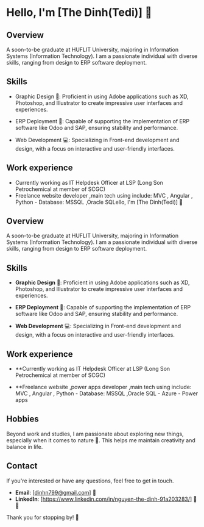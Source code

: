 # Hello, I'm [The Dinh(Tedi)]  👋

## Overview
A soon-to-be graduate at HUFLIT University, majoring in Information Systems (Information Technology). I am a passionate individual with diverse skills, ranging from design to ERP software deployment.

## Skills

- Graphic Design 🎨: Proficient in using Adobe applications such as XD, Photoshop, and Illustrator to create impressive user interfaces and experiences.

- ERP Deployment 🚀: Capable of supporting the implementation of ERP software like Odoo and SAP, ensuring stability and performance.

- Web Development 💻: Specializing in Front-end development and design, with a focus on interactive and user-friendly interfaces.

## Work experience
- Currently working as IT Helpdesk Officer at LSP (Long Son Petrochemical at member of SCGC)
- Freelance website developer ,main tech using include: MVC , Angular , Python - Database: MSSQL ,Oracle SQLello, I'm [The Dinh(Tedi)]  👋

## Overview
A soon-to-be graduate at HUFLIT University, majoring in Information Systems (Information Technology). I am a passionate individual with diverse skills, ranging from design to ERP software deployment.

## Skills

- **Graphic Design** 🎨: Proficient in using Adobe applications such as XD, Photoshop, and Illustrator to create impressive user interfaces and experiences.

- **ERP Deployment** 🚀: Capable of supporting the implementation of ERP software like Odoo and SAP, ensuring stability and performance.

- **Web Development** 💻: Specializing in Front-end development and design, with a focus on interactive and user-friendly interfaces.

## Work experience
- **Currently working as IT Helpdesk Officer at LSP (Long Son Petrochemical at member of SCGC)

- **Freelance website ,power apps developer ,main tech using include: MVC , Angular , Python - Database: MSSQL ,Oracle SQL - Azure - Power apps

## Hobbies

Beyond work and studies, I am passionate about exploring new things, especially when it comes to nature 🌿. This helps me maintain creativity and balance in life.

## Contact

If you're interested or have any questions, feel free to get in touch.

- **Email**: [dinhn799@gmail.com] 📧
- **LinkedIn**: [https://www.linkedin.com/in/nguyen-the-dinh-91a203283/] 🔗🐱

Thank you for stopping by! 🚀
